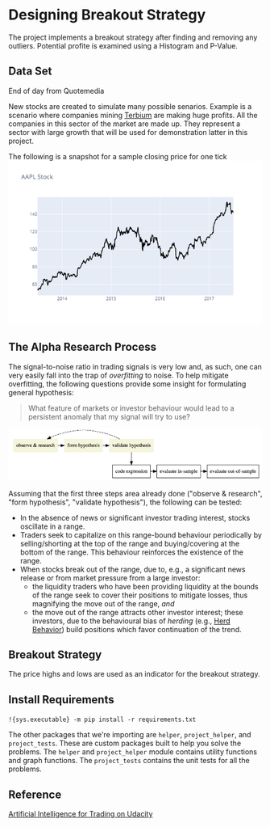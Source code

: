# Designing Breakout Strategy

The project implements a breakout strategy after finding and removing any outliers. Potential profite is examined using a Histogram and P-Value.

## Data Set
End of day from Quotemedia

New stocks are created to simulate many possible senarios. Example is a scenario where companies mining [Terbium](https://en.wikipedia.org/wiki/Terbium) are making huge profits. All the companies in this sector of the market are made up. They represent a sector with large growth that will be used for demonstration latter in this project.

The following is a snapshot for a sample closing price for one tick
![image](images/close_price_sample.png)


## The Alpha Research Process



The signal-to-noise ratio in trading signals is very low and, as such, one can very easily fall into the trap of _overfitting_ to noise. To help mitigate overfitting, the following questions provide some insight for formulating general hypothesis:

> What feature of markets or investor behaviour would lead to a persistent anomaly that my signal will try to use?

![image](images/alpha_steps.png)

Assuming that the first three steps area already done ("observe & research", "form hypothesis", "validate hypothesis"), the following can be tested:

- In the absence of news or significant investor trading interest, stocks oscillate in a range.
- Traders seek to capitalize on this range-bound behaviour periodically by selling/shorting at the top of the range and buying/covering at the bottom of the range. This behaviour reinforces the existence of the range.
- When stocks break out of the range, due to, e.g., a significant news release or from market pressure from a large investor:
    - the liquidity traders who have been providing liquidity at the bounds of the range seek to cover their positions to mitigate losses, thus magnifying the move out of the range, _and_
    - the move out of the range attracts other investor interest; these investors, due to the behavioural bias of _herding_ (e.g., [Herd Behavior](https://www.investopedia.com/university/behavioral_finance/behavioral8.asp)) build positions which favor continuation of the trend.

## Breakout Strategy

The price highs and lows are used as an indicator for the breakout strategy. 


## Install Requirements
`!{sys.executable} -m pip install -r requirements.txt`


The other packages that we're importing are `helper`, `project_helper`, and `project_tests`. These are custom packages built to help you solve the problems.  The `helper` and `project_helper` module contains utility functions and graph functions. The `project_tests` contains the unit tests for all the problems.


## Reference
[Artificial Intelligence for Trading on Udacity](https://www.udacity.com/course/ai-for-trading--nd880)